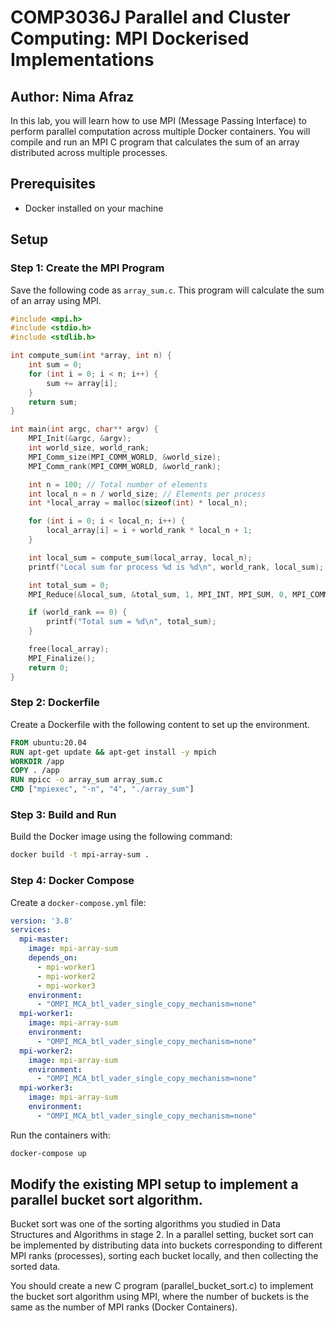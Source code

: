 # COMP3036J Parallel and Cluster Computing: MPI Dockerised Implementations
## Author: Nima Afraz


In this lab, you will learn how to use MPI (Message Passing Interface) to perform parallel computation across multiple Docker containers. You will compile and run an MPI C program that calculates the sum of an array distributed across multiple processes.

## Prerequisites
- Docker installed on your machine

## Setup

### Step 1: Create the MPI Program

Save the following code as `array_sum.c`. This program will calculate the sum of an array using MPI.

```c
#include <mpi.h>
#include <stdio.h>
#include <stdlib.h>

int compute_sum(int *array, int n) {
    int sum = 0;
    for (int i = 0; i < n; i++) {
        sum += array[i];
    }
    return sum;
}

int main(int argc, char** argv) {
    MPI_Init(&argc, &argv);
    int world_size, world_rank;
    MPI_Comm_size(MPI_COMM_WORLD, &world_size);
    MPI_Comm_rank(MPI_COMM_WORLD, &world_rank);

    int n = 100; // Total number of elements
    int local_n = n / world_size; // Elements per process
    int *local_array = malloc(sizeof(int) * local_n);

    for (int i = 0; i < local_n; i++) {
        local_array[i] = i + world_rank * local_n + 1;
    }

    int local_sum = compute_sum(local_array, local_n);
    printf("Local sum for process %d is %d\n", world_rank, local_sum);

    int total_sum = 0;
    MPI_Reduce(&local_sum, &total_sum, 1, MPI_INT, MPI_SUM, 0, MPI_COMM_WORLD);

    if (world_rank == 0) {
        printf("Total sum = %d\n", total_sum);
    }

    free(local_array);
    MPI_Finalize();
    return 0;
}
```

### Step 2: Dockerfile

Create a Dockerfile with the following content to set up the environment.

```dockerfile
FROM ubuntu:20.04
RUN apt-get update && apt-get install -y mpich
WORKDIR /app
COPY . /app
RUN mpicc -o array_sum array_sum.c
CMD ["mpiexec", "-n", "4", "./array_sum"]
```

### Step 3: Build and Run

Build the Docker image using the following command:

```bash
docker build -t mpi-array-sum .
```

### Step 4: Docker Compose

Create a `docker-compose.yml` file:

```yaml
version: '3.8'
services:
  mpi-master:
    image: mpi-array-sum
    depends_on:
      - mpi-worker1
      - mpi-worker2
      - mpi-worker3
    environment:
      - "OMPI_MCA_btl_vader_single_copy_mechanism=none"
  mpi-worker1:
    image: mpi-array-sum
    environment:
      - "OMPI_MCA_btl_vader_single_copy_mechanism=none"
  mpi-worker2:
    image: mpi-array-sum
    environment:
      - "OMPI_MCA_btl_vader_single_copy_mechanism=none"
  mpi-worker3:
    image: mpi-array-sum
    environment:
      - "OMPI_MCA_btl_vader_single_copy_mechanism=none"
```

Run the containers with:

```bash
docker-compose up
```

## Modify the existing MPI setup to implement a parallel bucket sort algorithm.
Bucket sort was one of the sorting algorithms you studied in Data Structures and Algorithms in stage 2. In a parallel setting, bucket sort can be implemented by distributing data into buckets corresponding to different MPI ranks (processes), sorting each bucket locally, and then collecting the sorted data.

You should create a new C program (parallel_bucket_sort.c) to implement the bucket sort algorithm using MPI, where the number of buckets is the same as the number of MPI ranks (Docker Containers).